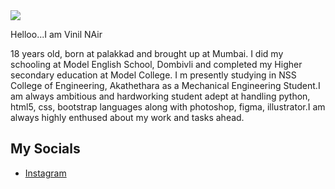 <img src="https://raw.githubusercontent.com/Tinkerhub-NSSCE/git-and-github-session-task-2/main/images/Vinil.jpeg">

Helloo...I am Vinil NAir

18 years old, born at palakkad and brought up at Mumbai.
I did my schooling at Model English School, Dombivli and completed my Higher secondary education at Model College.
I m presently studying in NSS College of Engineering, Akathethara as a Mechanical Engineering Student.I am always ambitious and hardworking student adept at handling python, html5, css, bootstrap languages along with photoshop, figma, illustrator.I am always highly  enthused about my work and tasks ahead.

## My Socials
- [Instagram](https://www.instagram.com/invites/contact/?i=ne7kwlwm6jwf&utm_content=3l6y5h4)
